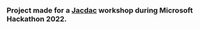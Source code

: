 ### Project made for a [Jacdac](https://microsoft.github.io/jacdac-docs/) workshop during Microsoft Hackathon 2022.
